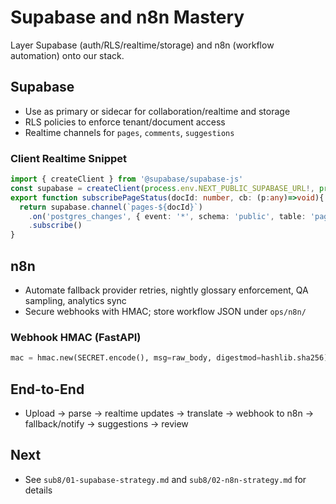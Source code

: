 # Supabase and n8n Mastery

Layer Supabase (auth/RLS/realtime/storage) and n8n (workflow automation) onto our stack.

## Supabase
- Use as primary or sidecar for collaboration/realtime and storage
- RLS policies to enforce tenant/document access
- Realtime channels for `pages`, `comments`, `suggestions`

### Client Realtime Snippet
```ts
import { createClient } from '@supabase/supabase-js'
const supabase = createClient(process.env.NEXT_PUBLIC_SUPABASE_URL!, process.env.NEXT_PUBLIC_SUPABASE_ANON_KEY!)
export function subscribePageStatus(docId: number, cb: (p:any)=>void){
  return supabase.channel(`pages-${docId}`)
    .on('postgres_changes', { event: '*', schema: 'public', table: 'pages', filter: `document_id=eq.${docId}` }, (payload)=>cb(payload.new))
    .subscribe()
}
```

## n8n
- Automate fallback provider retries, nightly glossary enforcement, QA sampling, analytics sync
- Secure webhooks with HMAC; store workflow JSON under `ops/n8n/`

### Webhook HMAC (FastAPI)
```python
mac = hmac.new(SECRET.encode(), msg=raw_body, digestmod=hashlib.sha256).hexdigest()
```

## End-to-End
- Upload → parse → realtime updates → translate → webhook to n8n → fallback/notify → suggestions → review

## Next
- See `sub8/01-supabase-strategy.md` and `sub8/02-n8n-strategy.md` for details

